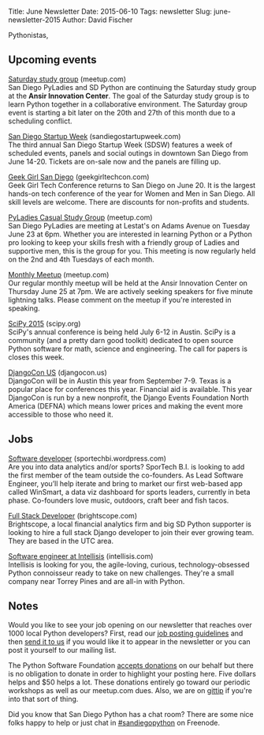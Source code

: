 Title: June Newsletter
Date: 2015-06-10
Tags: newsletter
Slug: june-newsletter-2015
Author: David Fischer


Pythonistas,


Upcoming events
---------------


[Saturday study group][saturday-meetup] (meetup.com) <br />
San Diego PyLadies and SD Python are continuing the Saturday study group
at the **Ansir Innovation Center**. The goal of the Saturday study group is to
learn Python together in a collaborative environment. The Saturday group event
is starting a bit later on the 20th and 27th of this month due to a scheduling
conflict.

[saturday-meetup]: http://www.meetup.com/pythonsd/events/223048224/


[San Diego Startup Week][] (sandiegostartupweek.com) <br />
The third annual San Diego Startup Week (SDSW) features a week of scheduled
events, panels and social outings in downtown San Diego from June 14-20.
Tickets are on-sale now and the panels are filling up.

[San Diego Startup Week]: http://sandiegostartupweek.com/


[Geek Girl San Diego][] (geekgirltechcon.com) <br />
Geek Girl Tech Conference returns to San Diego on June 20. It is the largest
hands-on tech conference of the year for Women and Men in San Diego. All skill
levels are welcome. There are discounts for non-profits and students.

[Geek Girl San Diego]: http://sandiego.geekgirltechcon.com/


[PyLadies Casual Study Group][] (meetup.com) <br />
San Diego PyLadies are meeting at Lestat's on Adams Avenue on Tuesday June 23
at 6pm. Whether you are interested in learning Python or a Python pro looking
to keep your skills fresh with a friendly group of Ladies and supportive men,
this is the group for you. This meeting is now regularly held on the 2nd and
4th Tuesdays of each month.

[PyLadies Casual Study Group]: http://www.meetup.com/sd-pyladies/events/222726303/


[Monthly Meetup][] (meetup.com) <br />
Our regular monthly meetup will be held at the Ansir Innovation Center on
Thursday June 25 at 7pm. We are actively seeking speakers for five minute lightning
talks. Please comment on the meetup if you're interested in speaking.

[Monthly Meetup]: http://www.meetup.com/pythonsd/events/220848374/


[SciPy 2015][] (scipy.org) <br />
SciPy's annual conference is being held July 6-12 in Austin. SciPy is a
community (and a pretty darn good toolkit) dedicated to open source Python
software for math, science and engineering. The call for papers is closes
this week.

[SciPy 2015]: http://www.scipy2015.scipy.org/


[DjangoCon US][] (djangocon.us) <br />
DjangoCon will be in Austin this year from September 7-9. Texas is a popular
place for conferences this year. Financial aid is available. This year
DjangoCon is run by a new nonprofit, the Django Events Foundation North
America (DEFNA) which means lower prices and making the event more accessible
to those who need it.

[DjangoCon US]: https://2015.djangocon.us/


Jobs
----

[Software developer][] (sportechbi.wordpress.com) <br />
Are you into data analytics and/or sports? SporTech B.I. is looking to add
the first member of the team outside the co-founders. As Lead Software
Engineer, you’ll help iterate and bring to market our first web-based app
called WinSmart, a data viz dashboard for sports leaders, currently in beta
phase. Co-founders love music, outdoors, craft beer and fish tacos.

[Software developer]: https://sportechbi.wordpress.com/job-opportunities/


[Full Stack Developer][full-stack-dev] (brightscope.com) <br />
Brightscope, a local financial analytics firm and big SD Python supporter is
looking to hire a full stack Django developer to join their ever growing team.
They are based in the UTC area.

[full-stack-dev]: http://www.brightscope.com/about/careers/#job_Software_Engineer


[Software engineer at Intellisis][software-engineer] (intellisis.com) <br />
Intellisis is looking for you, the agile-loving, curious, technology-obsessed
Python connoisseur ready to take on new challenges. They're a small company
near Torrey Pines and are all-in with Python.

[software-engineer]: http://www.intellisis.com/#career-wrapper


Notes
-----

Would you like to see your job opening on our newsletter that reaches over
1000 local Python developers? First, read our
[job posting guidelines][job-guidelines] and then [send it to us][send-it]
if you would like it to appear in the newsletter or you can post it
yourself to our mailing list.

The Python Software Foundation [accepts donations][accepts-donations] on our
behalf but there is no obligation to donate in order to highlight your
posting here. Five dollars helps and $50 helps a lot. These donations entirely
go toward our periodic workshops as well as our meetup.com dues.
Also, we are on [gittip][] if you're into that sort of thing.

[send-it]: mailto:sandiegopython-organizers@googlegroups.com
[job-guidelines]: http://pythonsd.org/pages/job-posting-guidelines.html
[accepts-donations]: https://psfmember.org/civicrm/contribute/transact?reset=1&id=9
[gittip]: https://www.gittip.com/sandiegopython/


Did you know that San Diego Python has a chat room? There are some nice
folks happy to help or just chat in [#sandiegopython][irc] on Freenode.

[irc]: http://pythonsd.org/pages/chat-room.html



